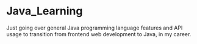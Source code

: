 # Java_Learning

Just going over general Java programming language features
and API usage to transition from frontend web development
to Java, in my career.

